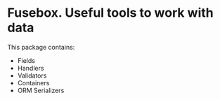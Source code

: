 # Fusebox. Useful tools to work with data

This package contains:
* Fields
* Handlers
* Validators
* Containers
* ORM Serializers